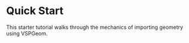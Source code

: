 # Quick Start

This starter tutorial walks through the mechanics of importing geometry using VSPGeom.
